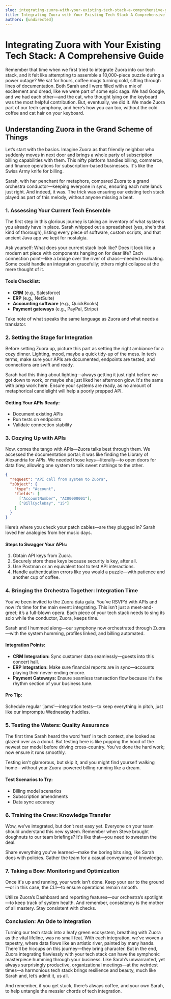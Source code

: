 ```yaml
---
slug: integrating-zuora-with-your-existing-tech-stack-a-comprehensive-guide
title: Integrating Zuora with Your Existing Tech Stack A Comprehensive Guide
authors: [undirected]
---
```



# Integrating Zuora with Your Existing Tech Stack: A Comprehensive Guide

Remember that time when we first tried to integrate Zuora into our tech stack, and it felt like attempting to assemble a 10,000-piece puzzle during a power outage? We sat for hours, coffee mugs turning cold, sifting through lines of documentation. Both Sarah and I were filled with a mix of excitement and dread, like we were part of some epic saga. We had Google, and we had each other—and the cat, who thought lying on the keyboard was the most helpful contribution. But, eventually, we did it. We made Zuora part of our tech symphony, and here’s how you can too, without the cold coffee and cat hair on your keyboard.

## Understanding Zuora in the Grand Scheme of Things

Let’s start with the basics. Imagine Zuora as that friendly neighbor who suddenly moves in next door and brings a whole party of subscription billing capabilities with them. This nifty platform handles billing, commerce, and finance operations for subscription-based businesses. It's like the Swiss Army knife for billing.

Sarah, with her penchant for metaphors, compared Zuora to a grand orchestra conductor—keeping everyone in sync, ensuring each note lands just right. And indeed, it was. The trick was ensuring our existing tech stack played as part of this melody, without anyone missing a beat.

### 1. Assessing Your Current Tech Ensemble

The first step in this glorious journey is taking an inventory of what systems you already have in place. Sarah whipped out a spreadsheet (yes, she's that kind of thorough), listing every piece of software, custom scripts, and that ancient Java app we kept for nostalgia.

Ask yourself: What does your current stack look like? Does it look like a modern art piece with components hanging on for dear life? Each connection point—like a bridge over the river of chaos—needed evaluating. Some could handle an integration gracefully; others might collapse at the mere thought of it.

#### Tools Checklist:
- **CRM** (e.g., Salesforce)
- **ERP** (e.g., NetSuite)
- **Accounting software** (e.g., QuickBooks)
- **Payment gateways** (e.g., PayPal, Stripe)

Take note of what speaks the same language as Zuora and what needs a translator.

### 2. Setting the Stage for Integration

Before setting Zuora up, picture this part as setting the right ambiance for a cozy dinner. Lighting, mood, maybe a quick tidy-up of the mess. In tech terms, make sure your APIs are documented, endpoints are tested, and connections are swift and ready.

Sarah had this thing about lighting—always getting it just right before we got down to work, or maybe she just liked her afternoon glow. It's the same with prep work here. Ensure your systems are ready, as no amount of metaphorical candlelight will help a poorly prepped API.

#### Getting Your APIs Ready:
- Document existing APIs
- Run tests on endpoints
- Validate connection stability

### 3. Cozying Up with APIs

Now, comes the tango with APIs—Zuora talks best through them. We accessed the documentation portal; it was like finding the Library of Alexandria for APIs. We needed those keys—literally—to open doors for data flow, allowing one system to talk sweet nothings to the other.

```json
{
  "request": "API call from system to Zuora",
  "zObject": {
    "type": "Account",
    "fields": [
      ["AccountNumber", "AC00000001"],
      ["BillCycleDay", "15"]
    ]
  }
}
```

Here’s where you check your patch cables—are they plugged in? Sarah loved her analogies from her music days.

#### Steps to Swagger Your APIs:
1. Obtain API keys from Zuora.
2. Securely store these keys because security is key, after all.
3. Use Postman or an equivalent tool to test API interactions.
4. Handle authentication errors like you would a puzzle—with patience and another cup of coffee.

### 4. Bringing the Orchestra Together: Integration Time

You've been invited to the Zuora data gala. You’ve RSVP’d with APIs and now it’s time for the main event: integrating. This isn’t just a meet-and-greet; it’s a full-blown opera. Each piece of your tech stack needs to sing its solo while the conductor, Zuora, keeps time.

Sarah and I hummed along—our symphony now orchestrated through Zuora—with the system humming, profiles linked, and billing automated.

#### Integration Points:
- **CRM Integration:** Sync customer data seamlessly—guests into this concert hall.
- **ERP Integration:** Make sure financial reports are in sync—accounts playing their never-ending encore.
- **Payment Gateways:** Ensure seamless transaction flow because it's the rhythm section of your business tune.

#### Pro Tip:
Schedule regular ‘jams’—integration tests—to keep everything in pitch, just like our impromptu Wednesday huddles.

### 5. Testing the Waters: Quality Assurance

The first time Sarah heard the word ‘test’ in tech context, she looked as glazed over as a donut. But testing here is like popping the hood of the newest car model before driving cross-country. You've done the hard work; now ensure it runs smoothly.

Testing isn't glamorous, but skip it, and you might find yourself walking home—without your Zuora-powered billing running like a dream.

#### Test Scenarios to Try:
- Billing model scenarios
- Subscription amendments
- Data sync accuracy

### 6. Training the Crew: Knowledge Transfer

Wow, we’ve integrated, but don’t rest easy yet. Everyone on your team should understand this new system. Remember when Steve brought doughnuts to our team briefings? It's like that—you need to sweeten the deal.

Share everything you've learned—make the boring bits sing, like Sarah does with policies. Gather the team for a casual conveyance of knowledge.

### 7. Taking a Bow: Monitoring and Optimization

Once it's up and running, your work isn’t done. Keep your ear to the ground—or in this case, the CLI—to ensure operations remain smooth.

Utilize Zuora’s Dashboard and reporting features—our orchestra’s spotlight—to keep track of system health. And remember, consistency is the mother of all mastery. Stay consistent with checks.

### Conclusion: An Ode to Integration

Turning our tech stack into a leafy green ecosystem, breathing with Zuora as the vital lifeline, was no small feat. With each integration, we’ve woven a tapestry, where data flows like an artistic river, painted by many hands. There’ll be hiccups on this journey—they bring character. But in the end, Zuora integrating flawlessly with your tech stack can have the symphonic masterpiece humming through your business. Like Sarah’s unwarranted, yet always surprisingly productive, organizational meetings—at the weirdest times—a harmonious tech stack brings resilience and beauty, much like Sarah and, let’s admit it, us all.

And remember, if you get stuck, there’s always coffee, and your own Sarah, to help untangle the messier chords of tech integration.